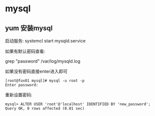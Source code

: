 # mysql
## yum 安装mysql
启动服务: systemcl start mysqld.service

如果有默认密码查看:

grep "password" /var/log/mysqld.log

如果没有密码直接enter进入即可
```
[root@fox01 mysql]# mysql -u root -p
Enter password:
```

重新设置密码:
```
mysql> ALTER USER 'root'@'localhost' IDENTIFIED BY 'new_password';
Query OK, 0 rows affected (0.01 sec)
```

